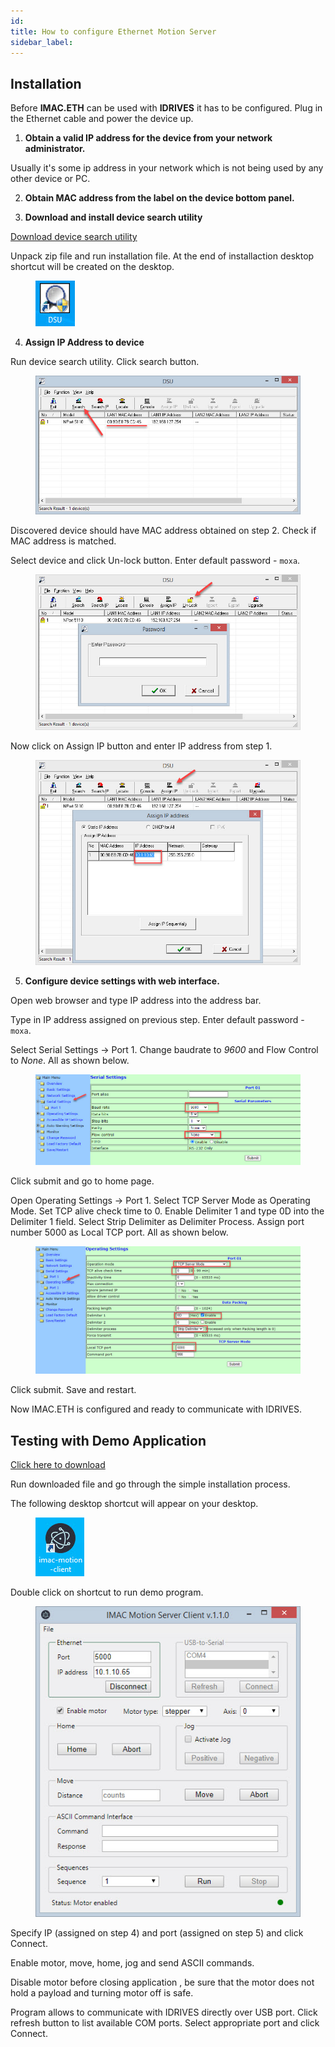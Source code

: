 ```yaml
---
id: 
title: How to configure Ethernet Motion Server
sidebar_label:
---
```


## Installation

Before **IMAC.ETH** can be used with **IDRIVES** it has to be configured. Plug in the Ethernet cable and power the device up.

1. **Obtain a valid IP address for the device from your network administrator.**

Usually it's some ip address in your network which is not being used by any other device or PC.

2. **Obtain MAC address from the label on the device bottom panel.**

3. **Download and install device search utility**

[Download device search utility](https://onedrive.live.com/download?cid=F106C188C03C5E38&resid=F106C188C03C5E38%2168229&authkey=ABzWeAkdUtFphJ4)

Unpack zip file and run installation file. At the end of installaction desktop shortcut will be created on the desktop.

<figure>
  <img src="assets/eth/dsu1.jpg" alt="DSU_SHORTCUT" />
</figure>

4. **Assign IP Address to device**

Run device search utility. Click search button.

<figure>
  <img src="assets/eth/dsu2.jpg" alt="DSU_SEARCH" />
</figure>

Discovered device should have MAC address obtained on step 2. Check if MAC address is matched.

Select device and click Un-lock button. Enter default password - `moxa`.

<figure>
  <img src="assets/eth/dsu3.jpg" alt="DSU_SEARCH" />
</figure>

Now click on Assign IP button and enter IP address from step 1.

<figure>
  <img src="assets/eth/dsu4.jpg" alt="DSU_SEARCH" />
</figure>

5. **Configure device settings with web interface.** 

Open web browser and type IP address into the address bar.

Type in IP address assigned on previous step. Enter default password - `moxa`.

Select Serial Settings -> Port 1. Change baudrate to *9600* and Flow Control to *None*. All as shown below.

<figure>
  <img src="assets/eth/dsu5.jpg" alt="DSU_SEARCH" />
</figure>

Click submit and go to home page.

Open Operating Settings -> Port 1. Select TCP Server Mode as Operating Mode. Set TCP alive check time to 0. Enable Delimiter 1 and type 0D into the Delimiter 1 field. Select Strip Delimiter as Delimiter Process. Assign port number 5000 as Local TCP port. All as shown below.

<figure>
  <img src="assets/eth/dsu6.jpg" alt="DSU_SEARCH" />
</figure>

Click submit. Save and restart.

Now IMAC.ETH is configured and ready to communicate with IDRIVES.

## Testing with Demo Application

[Click here to download](https://onedrive.live.com/embed?cid=F106C188C03C5E38&resid=F106C188C03C5E38%2168261&authkey=AIGwTg9A4VsYclA)

Run downloaded file and go through the simple installation process.

The following desktop shortcut will appear on your desktop.

<figure>
  <img src="assets/eth/imac-motion-client.jpg" alt="DSU_SEARCH" />
</figure>

Double click on shortcut to run demo program.

<figure>
  <img src="assets/eth/imac-ethernet-motion-server.jpg" alt="IMAC ETHERNET MOTION SERVER" />
</figure>

Specify IP (assigned on step 4) and port (assigned on step 5) and click Connect.

Enable motor, move, home, jog and send ASCII commands.

Disable motor before closing application , be sure that the motor does not hold a payload and turning motor off is safe.

Program allows to communicate with IDRIVES directly over USB port. Click refresh button to list available COM ports. Select appropriate port and click Connect.
